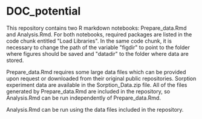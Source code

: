 # DOC_potential
This repository contains two R markdown notebooks: Prepare_data.Rmd and Analysis.Rmd. For both notebooks, required packages are listed in the code chunk entitled "Load Libraries". In the same code chunk, it is necessary to change the path of the variable "figdir" to point to the folder where figures should be saved and "datadir" to the folder where data are stored. 

Prepare_data.Rmd requires some large data files which can be provided upon request or downloaded from their original public repositories. Sorption experiment data are available in the Sorption_Data.zip file. All of the files generated by Prepare_data.Rmd are included in the repository, so Analysis.Rmd can be run independently of Prepare_data.Rmd.

Analysis.Rmd can be run using the data files included in the repository.